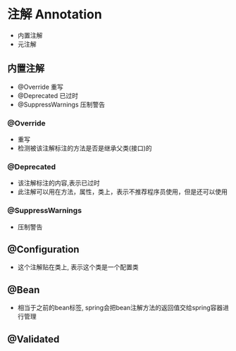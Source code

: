 # 注解 Annotation
- 内置注解
- 元注解

## 内置注解
- @Override 重写
- @Deprecated 已过时
- @SuppressWarnings 压制警告

### @Override
- 重写
- 检测被该注解标注的方法是否是继承父类(接口)的

### @Deprecated
- 该注解标注的内容,表示已过时
- 此注解可以用在方法，属性，类上，表示不推荐程序员使用，但是还可以使用

### @SuppressWarnings
- 压制警告

## @Configuration
- 这个注解贴在类上, 表示这个类是一个配置类

## @Bean
- 相当于之前的bean标签, spring会把bean注解方法的返回值交给spring容器进行管理

## @Validated
